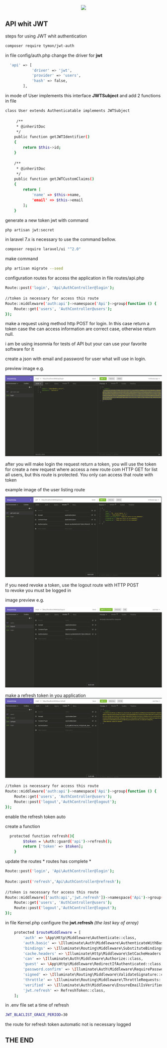 <p align="center"><img src="https://res.cloudinary.com/dtfbvvkyp/image/upload/v1566331377/laravel-logolockup-cmyk-red.svg" width="400"></p>

## API whit JWT

steps for using JWT whit authentication
```bash
composer require tymon/jwt-auth
```
in file config/auth.php change the driver for **jwt**
```bash
  'api' => [
            'driver' => 'jwt',
            'provider' => 'users',
            'hash' => false,
        ],
```
in mode of User implements this interface **JWTSubject** and add 2 functions in file
```bash
class User extends Authenticatable implements JWTSubject

     /**
     * @inheritDoc
     */
    public function getJWTIdentifier()
    {
        return $this->id;
    }

    /**
     * @inheritDoc
     */
    public function getJWTCustomClaims()
    {
        return [
            'name' => $this->name,
            'email' => $this->email
        ];
    }
```

generate a new token jwt with command
```bash
php artisan jwt:secret
```
in laravel 7.x is necessary to use the command bellow. 

```bash
composer require laravel/ui "^2.0"
```

make command 
```bash
php artisan migrate --seed
```

configuration routes for access the application in file routes/api.php
```bash
Route::post('login', 'Api\AuthController@login');

//token is necessary for access this route
Route::middleware('auth:api')->namespace('Api')->group(function () {
    Route::get('users', 'AuthController@users');
});
``` 

make a request using method http POST for login. In this case return a token case the can access information are correct case, otherwise return null.

i am be using insomnia for tests of API but your can use your favorite software for it 

create a json with email and password for user what will use in login.   

preview image e.g.

![request](docs/login.png)

after you will make login the request return a token, you will use the token for create a new request where access a new route com HTTP GET for list all users, but this route is protected. You only can access that route with token   

example image of the user listing route

![request](docs/list-users.png)

if you need revoke a token, use the logout route with HTTP POST   
to revoke you must be logged in

image preview e.g.

![request](docs/logout.png)



make a refresh token in you application   
![request](docs/refresh.png)


```bash
//token is necessary for access this route
Route::middleware('auth:api')->namespace('Api')->group(function () {
    Route::get('users', 'AuthController@users');
    Route::post('logout','AuthController@logout');
});
```

enable the refresh token auto

create a function 
```bash
  protected function refresh(){
        $token = \Auth::guard('api')->refresh();
        return ['token' => $token];
    }
```
update the routes * routes has complete *

```bash
Route::post('login', 'Api\AuthController@login');

Route::post('refresh','Api\AuthController@refresh');

//token is necessary for access this route
Route::middleware(['auth:api','jwt.refresh'])->namespace('Api')->group(function () {
    Route::get('users', 'AuthController@users');
    Route::post('logout','AuthController@logout');
});

```


in file Kernel.php configure the **jwt.refresh** *(the last key of array)*
```bash
    protected $routeMiddleware = [
        'auth' => \App\Http\Middleware\Authenticate::class,
        'auth.basic' => \Illuminate\Auth\Middleware\AuthenticateWithBasicAuth::class,
        'bindings' => \Illuminate\Routing\Middleware\SubstituteBindings::class,
        'cache.headers' => \Illuminate\Http\Middleware\SetCacheHeaders::class,
        'can' => \Illuminate\Auth\Middleware\Authorize::class,
        'guest' => \App\Http\Middleware\RedirectIfAuthenticated::class,
        'password.confirm' => \Illuminate\Auth\Middleware\RequirePassword::class,
        'signed' => \Illuminate\Routing\Middleware\ValidateSignature::class,
        'throttle' => \Illuminate\Routing\Middleware\ThrottleRequests::class,
        'verified' => \Illuminate\Auth\Middleware\EnsureEmailIsVerified::class,
        'jwt.refresh' => RefreshToken::class,
    ];
```

in .env file set a time of refresh 
```bash
JWT_BLACLIST_GRACE_PERIOD=30
```
the route for refresh token automatic not is necessary logged 


## THE END

